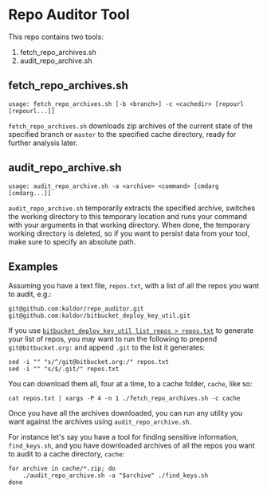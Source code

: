 # Repo Auditor Tool

This repo contains two tools:

1. fetch_repo_archives.sh
2. audit_repo_archive.sh

## fetch_repo_archives.sh

    usage: fetch_repo_archives.sh [-b <branch>] -c <cachedir> [repourl [repourl...]]

`fetch_repo_archives.sh` downloads zip archives of the current state of the specified branch or `master` to the specified cache directory, ready for further analysis later.

## audit_repo_archive.sh

    usage: audit_repo_archive.sh -a <archive> <command> [cmdarg [cmdarg...]]

`audit_repo_archive.sh` temporarily extracts the specified archive, switches the working directory to this temporary location and runs your command with your arguments in that working directory. When done, the temporary working directory is deleted, so if you want to persist data from your tool, make sure to specify an absolute path.

## Examples

Assuming you have a text file, `repos.txt`, with a list of all the repos you want to audit, e.g.:

    git@github.com:kaldor/repo_auditor.git
    git@github.com:kaldor/bitbucket_deploy_key_util.git

If you use [`bitbucket_deploy_key_util list_repos > repos.txt`][bitbucket_deploy_key_util] to generate your list of repos, you may want to run the following to prepend `git@bitbucket.org:` and append `.git` to the list it generates:

    sed -i "" "s/^/git@bitbucket.org:/" repos.txt
    sed -i "" "s/$/.git/" repos.txt

You can download them all, four at a time, to a cache folder, `cache`, like so:

    cat repos.txt | xargs -P 4 -n 1 ./fetch_repo_archives.sh -c cache

Once you have all the archives downloaded, you can run any utility you want against the archives using `audit_repo_archive.sh`.

For instance let's say you have a tool for finding sensitive information, `find_keys.sh`, and you have downloaded archives of all the repos you want to audit to a cache directory, `cache`:

    for archive in cache/*.zip; do
        ./audit_repo_archive.sh -a "$archive" ./find_keys.sh
    done

[bitbucket_deploy_key_util]: https://github.com/kaldor/bitbucket_deploy_key_util